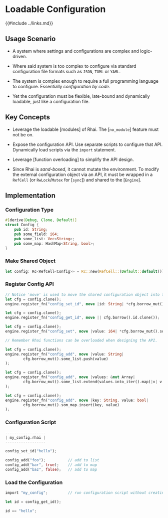 Loadable Configuration
======================

{{#include ../links.md}}


Usage Scenario
--------------

* A system where settings and configurations are complex and logic-driven.

* Where said system is too complex to configure via standard configuration file formats such as `JSON`, `TOML` or `YAML`.

* The system is complex enough to require a full programming language to configure. Essentially _configuration by code_.

* Yet the configuration must be flexible, late-bound and dynamically loadable, just like a configuration file.


Key Concepts
------------

* Leverage the loadable [modules] of Rhai.  The [`no_module`] feature must not be on.

* Expose the configuration API.  Use separate scripts to configure that API.  Dynamically load scripts via the `import` statement.

* Leverage [function overloading] to simplify the API design.

* Since Rhai is _sand-boxed_, it cannot mutate the environment.  To modify the external configuration object via an API, it must be wrapped in a `RefCell` (or `RwLock`/`Mutex` for [`sync`]) and shared to the [`Engine`].


Implementation
--------------

### Configuration Type

```rust
#[derive(Debug, Clone, Default)]
struct Config {
    pub id: String;
    pub some_field: i64;
    pub some_list: Vec<String>;
    pub some_map: HashMap<String, bool>;
}
```

### Make Shared Object

```rust
let config: Rc<RefCell<Config>> = Rc::new(RefCell::(Default::default()));
```

### Register Config API

```rust
// Notice 'move' is used to move the shared configuration object into the closure.
let cfg = config.clone();
engine.register_fn("config_set_id", move |id: String| *cfg.borrow_mut().id = id);

let cfg = config.clone();
engine.register_fn("config_get_id", move || cfg.borrow().id.clone());

let cfg = config.clone();
engine.register_fn("config_set", move |value: i64| *cfg.borrow_mut().some_field = value);

// Remember Rhai functions can be overloaded when designing the API.

let cfg = config.clone();
engine.register_fn("config_add", move |value: String|
        cfg.borrow_mut().some_list.push(value)
);

let cfg = config.clone();
engine.register_fn("config_add", move |values: &mut Array|
        cfg.borrow_mut().some_list.extend(values.into_iter().map(|v| v.to_string()))
);

let cfg = config.clone();
engine.register_fn("config_add", move |key: String, value: bool|
        cfg.borrow_mut().som_map.insert(key, value)
);
```

### Configuration Script

```rust
------------------
| my_config.rhai |
------------------

config_set_id("hello");

config_add("foo");          // add to list
config_add("bar", true);    // add to map
config_add("baz", false);   // add to map
```

### Load the Configuration

```rust
import "my_config";         // run configuration script without creating a module

let id = config_get_id();

id == "hello";
```
